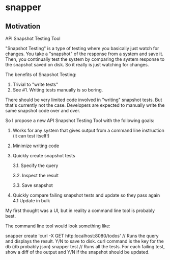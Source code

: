 # snapper


## Motivation
API Snapshot Testing Tool

"Snapshot Testing" is a type of testing where you basically just watch for changes. You take a "snapshot" of the response from a system and save it. Then, you continually test the system by comparing the system response to the snapshot saved on disk. So it really is just watching for changes.

The benefits of Snapshot Testing:
1. Trivial to "write tests"
2. See #1. Writing tests manually is so boring.

There should be very limited code involved in "writing" snapshot tests. But that's currently not the case. Developers are expected to manually write the same snapshot code over and over.

So I propose a new API Snapshot Testing Tool with the following goals:

1. Works for any system that gives output from a command line instruction (it can test itself!)
2. Minimize writing code
3. Quickly create snapshot tests

   3.1. Specify the query
   
   3.2. Inspect the result
   
   3.3. Save snapshot
   
4. Quickly compare failing snapshot tests and update so they pass again
  4.1 Update in bulk

My first thought was a UI, but in reality a command line tool is probably best.

The command line tool would look something like:

snapper create 'curl -X GET http:localhost:8080/todos' // Runs the query and displays the result. Y/N to save to disk. curl command is the key for the db (db probably json)
snapper test // Runs all the tests. For each failing test, show a diff of the output and Y/N if the snapshot should be updated.

